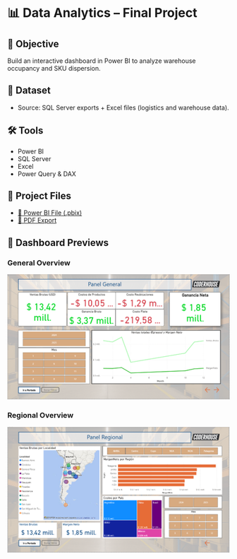# 📊 Data Analytics – Final Project

## 🎯 Objective
Build an interactive dashboard in Power BI to analyze warehouse occupancy and SKU dispersion.  

## 📂 Dataset
- Source: SQL Server exports + Excel files (logistics and warehouse data).  

## 🛠️ Tools
- Power BI
- SQL Server
- Excel
- Power Query & DAX

## 📂 Project Files
- [📁 Power BI File (.pbix)](Depósito%20Logístico%20-%20Lautaro%20Suarez.pbix)  
- [📄 PDF Export](Depósito%20Logístico%20-%20Lautaro%20Suarez.pdf) 

## 📸 Dashboard Previews
### General Overview
![General Dashboard](Panel%20General.png)

### Regional Overview
![Regional Dashboard](Panel%20Regional.png)


